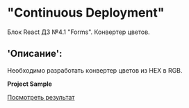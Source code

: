 # "Continuous Deployment"  
Блок React ДЗ №4.1 "Forms". Конвертер цветов. 

## 'Описание':  
Необходимо разработать конвертер цветов из HEX в RGB.

**Project Sample**

[Посмотреть результат]()
